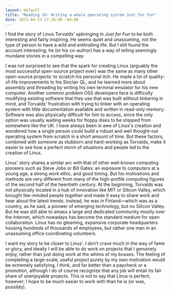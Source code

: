 ```yaml
--- 
layout: default
title: "Reading 10: Writing a whole operating system Just for Fun"
date: 2021-04-23 17:28:00 -04:00
--- 
```


I find the story of Linus Torvalds' upbringing in *Just for Fun* to be both interesting and fairly inspiring. He seems quiet and unassuming, not the type of person to have a wild and enthralling life. But I still found the account interesting; he (or his co-author) has a way of telling seemingly mundane stories in a compelling way.

I was not surprised to see that the spark for creating Linux (arguably the most successful open-source project ever) was the same as many other open-source projects: to scratch his personal itch. He made a lot of quality-of-life improvements to his Sinclair QL, and he learned more about assembly and threading by writing his own terminal emulator for his new computer. Another common problem OSS developers face is difficulty modifying existing software that they use that was built without tinkering in mind, and Torvalds' frustration with trying to tinker with an operating system with little documentation available and written in read-only memory. Software was also physically difficult for him to access, since the only option was usually waiting weeks for floppy disks to be shipped from somewhere like the UK. I have always been in awe of Linux's creation and wondered how a single person could build a robust and well thought-out operating system from scratch in a short amount of time. But these factors, combined with someone as stubborn and hard-working as Torvalds, make it easier to see how a perfect storm of situations and people led to the creation of Linux.

Linus' story shares a similar arc with that of other well-known computing pioneers such as Steve Jobs or Bill Gates: an exposure to computers at a young age, a strong work ethic, and good timing. But his motivations and methods are very different from many of the high-profile computing figures of the second half of the twentieth century. At the beginning, Torvalds was not physically located in a hub of innovation like MIT or Silicon Valley, which brought like-minded people together and made it easy to share work and hear about the latest trends. Instead, he was in Finland—which was as a country, as he said, a pioneer of emerging technology, but no Silicon Valley. But he was still able to amass a large and dedicated community mostly over the Internet, which nowadays has become the standard medium for open collaboration. Linux has no gleaming, expansive corporate headquarters housing hundreds of thousands of employees, but rather one man in an unassuming office coordinating volunteers.

I want my story to be closer to Linus'. I don't crave much in the way of fame or glory, and ideally I will be able to do work on projects that I genuinely enjoy, rather than just doing work at the whims of my bosses. The feeling of completing a large-scale, useful project purely by my own motivation would be extremely satisfying, I think, and far better than a paycheck or a promotion, although I do of course recognize that any job will entail its fair share of unenjoyable projects. This is not to say that Linus is perfect, however; I hope to be much easier to work with than he is (or was, possibly).
